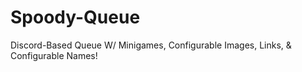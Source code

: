 # Spoody-Queue
Discord-Based Queue W/ Minigames, Configurable Images, Links, &amp; Configurable Names!
